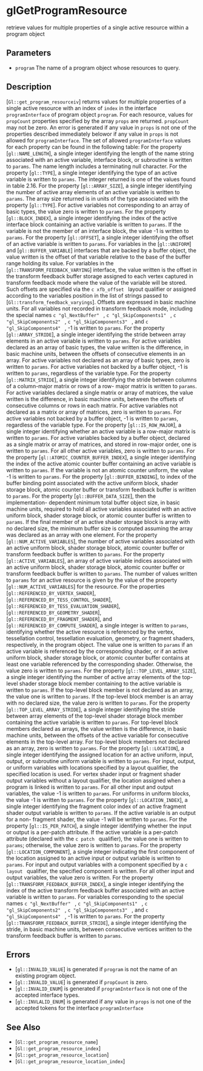 # glGetProgramResource
retrieve values for multiple properties of a single active resource
  within a program object

## Parameters
- `program`
  The name of a program object whose resources to query.

## Description
[`Gl::get_program_resourceiv`] returns values for multiple properties
  of a single active resource with an index of `index` in the interface
  `programInterface` of program object `program`. For each resource,
  values for `propCount` properties specified by the array `props` are
  returned. `propCount` may not be zero. An error is generated if any
  value in `props` is not one of the properties described immediately
  belowor if any value in `props` is not allowed for `programInterface`.
  The set of allowed `programInterface` values for each property can be
  found in the following table:
For the property [`gl::NAME_LENGTH`], a single integer identifying the
  length of the name string associated with an active variable,
  interface block, or subroutine is written to `params`. The name length
  includes a terminating null character.
For the property [`gl::TYPE`], a single integer identifying the type
  of an active variable is written to `params`. The integer returned is
  one of the values found in table 2.16.
For the property [`gl::ARRAY_SIZE`], a single integer identifying the
  number of active array elements of an active variable is written to
  `params`. The array size returned is in units of the type associated
  with the property [`gl::TYPE`]. For active variables not corresponding
  to an array of basic types, the value zero is written to `params`.
For the property [`gl::BLOCK_INDEX`], a single integer identifying the
  index of the active interface block containing an active variable is
  written to `params`. If the variable is not the member of an interface
  block, the value -1 is written to `params`.
For the property [`gl::OFFSET`], a single integer identifying the
  offset of an active variable is written to `params`. For variables in
  the [`gl::UNIFORM`] and [`gl::BUFFER_VARIABLE`] interfaces that are
  backed by a buffer object, the value written is the offset of that
  variable relative to the base of the buffer range holding its value.
  For variables in the [`gl::TRANSFORM_FEEDBACK_VARYING`] interface, the
  value written is the offset in the transform feedback buffer storage
  assigned to each vertex captured in transform feedback mode where the
  value of the variable will be stored. Such offsets are specified via
  the ```c xfb_offset ``` layout qualifier or assigned according to the
  variables position in the list of strings passed to
  [`Gl::transform_feedback_varyings`]. Offsets are expressed in basic
  machine units. For all variables not recorded in transform feedback
  mode, including the special names ```c "gl_NextBuffer" ``` , ```c
  "gl_SkipComponents1" ``` , ```c "gl_SkipComponents2" ``` , ```c
  "gl_SkipComponents3" ``` , and ```c "gl_SkipComponents4" ``` , -1 is
  written to `params`.
For the property [`gl::ARRAY_STRIDE`], a single integer identifying
  the stride between array elements in an active variable is written to
  `params`. For active variables declared as an array of basic types,
  the value written is the difference, in basic machine units, between
  the offsets of consecutive elements in an array. For active variables
  not declared as an array of basic types, zero is written to `params`.
  For active variables not backed by a buffer object, -1 is written to
  `params`, regardless of the variable type.
For the property [`gl::MATRIX_STRIDE`], a single integer identifying
  the stride between columns of a column-major matrix or rows of a row-
  major matrix is written to `params`. For active variables declared a
  single matrix or array of matrices, the value written is the
  difference, in basic machine units, between the offsets of consecutive
  columns or rows in each matrix. For active variables not declared as a
  matrix or array of matrices, zero is written to `params`. For active
  variables not backed by a buffer object, -1 is written to `params`,
  regardless of the variable type.
For the property [`gl::IS_ROW_MAJOR`], a single integer identifying
  whether an active variable is a row-major matrix is written to
  `params`. For active variables backed by a buffer object, declared as
  a single matrix or array of matrices, and stored in row-major order,
  one is written to `params`. For all other active variables, zero is
  written to `params`.
For the property [`gl::ATOMIC_COUNTER_BUFFER_INDEX`], a single integer
  identifying the index of the active atomic counter buffer containing
  an active variable is written to `params`. If the variable is not an
  atomic counter uniform, the value -1 is written to `params`.
For the property [`gl::BUFFER_BINDING`], to index of the buffer
  binding point associated with the active uniform block, shader storage
  block, atomic counter buffer or transform feedback buffer is written
  to `params`.
For the property [`gl::BUFFER_DATA_SIZE`], then the implementation-
  dependent minimum total buffer object size, in basic machine units,
  required to hold all active variables associated with an active
  uniform block, shader storage block, or atomic counter buffer is
  written to `params`. If the final member of an active shader storage
  block is array with no declared size, the minimum buffer size is
  computed assuming the array was declared as an array with one element.
For the property [`gl::NUM_ACTIVE_VARIABLES`], the number of active
  variables associated with an active uniform block, shader storage
  block, atomic counter buffer or transform feedback buffer is written
  to `params`.
For the property [`gl::ACTIVE_VARIABLES`], an array of active variable
  indices associated with an active uniform block, shader storage block,
  atomic counter buffer or transform feedback buffer is written to
  `params`. The number of values written to `params` for an active
  resource is given by the value of the property
  [`gl::NUM_ACTIVE_VARIABLES`] for the resource.
For the properties [`gl::REFERENCED_BY_VERTEX_SHADER`],
  [`gl::REFERENCED_BY_TESS_CONTROL_SHADER`],
  [`gl::REFERENCED_BY_TESS_EVALUATION_SHADER`],
  [`gl::REFERENCED_BY_GEOMETRY_SHADER`],
  [`gl::REFERENCED_BY_FRAGMENT_SHADER`], and
  [`gl::REFERENCED_BY_COMPUTE_SHADER`], a single integer is written to
  `params`, identifying whether the active resource is referenced by the
  vertex, tessellation control, tessellation evaluation, geometry, or
  fragment shaders, respectively, in the program object. The value one
  is written to `params` if an active variable is referenced by the
  corresponding shader, or if an active uniform block, shader storage
  block, or atomic counter buffer contains at least one variable
  referenced by the corresponding shader. Otherwise, the value zero is
  written to `params`.
For the property [`gl::TOP_LEVEL_ARRAY_SIZE`], a single integer
  identifying the number of active array elements of the top-level
  shader storage block member containing to the active variable is
  written to `params`. If the top-level block member is not declared as
  an array, the value one is written to `params`. If the top-level block
  member is an array with no declared size, the value zero is written to
  `params`.
For the property [`gl::TOP_LEVEL_ARRAY_STRIDE`], a single integer
  identifying the stride between array elements of the top-level shader
  storage block member containing the active variable is written to
  `params`. For top-level block members declared as arrays, the value
  written is the difference, in basic machine units, between the offsets
  of the active variable for consecutive elements in the top-level
  array. For top-level block members not declared as an array, zero is
  written to `params`.
For the property [`gl::LOCATION`], a single integer identifying the
  assigned location for an active uniform, input, output, or subroutine
  uniform variable is written to `params`. For input, output, or uniform
  variables with locations specified by a layout qualifier, the
  specified location is used. For vertex shader input or fragment shader
  output variables without a layout qualifier, the location assigned
  when a program is linked is written to `params`. For all other input
  and output variables, the value -1 is written to `params`. For
  uniforms in uniform blocks, the value -1 is written to `params`.
For the property [`gl::LOCATION_INDEX`], a single integer identifying
  the fragment color index of an active fragment shader output variable
  is written to `params`. If the active variable is an output for a non-
  fragment shader, the value -1 will be written to `params`.
For the property [`gl::IS_PER_PATCH`], a single integer identifying
  whether the input or output is a per-patch attribute. If the active
  variable is a per-patch attribute (declared with the ```c patch ```
  qualifier), the value one is written to `params`; otherwise, the value
  zero is written to `params`.
For the property [`gl::LOCATION_COMPONENT`], a single integer
  indicating the first component of the location assigned to an active
  input or output variable is written to `params`. For input and output
  variables with a component specified by a ```c layout ``` qualifier,
  the specified component is written. For all other input and output
  variables, the value zero is written.
For the property [`gl::TRANSFORM_FEEDBACK_BUFFER_INDEX`], a single
  integer identifying the index of the active transform feedback buffer
  associated with an active variable is written to `params`. For
  variables corresponding to the special names ```c "gl_NextBuffer" ```
  , ```c "gl_SkipComponents1" ``` , ```c "gl_SkipComponents2" ``` , ```c
  "gl_SkipComponents3" ``` , and ```c "gl_SkipComponents4" ``` , -1 is
  written to `params`.
For the property [`gl::TRANSFORM_FEEDBACK_BUFFER_STRIDE`], a single
  integer identifying the stride, in basic machine units, between
  consecutive vertices written to the transform feedback buffer is
  written to `params`.

## Errors
- [`gl::INVALID_VALUE`] is generated if `program` is not the name of an
  existing program object.
- [`gl::INVALID_VALUE`] is generated if `propCount` is zero.
- [`gl::INVALID_ENUM`] is generated if `programInterface` is not one of
  the accepted interface types.
- [`gl::INVLALID_ENUM`] is generated if any value in `props` is not one
  of the accepted tokens for the interface `programInterface`

## See Also
- [`Gl::get_program_resource_name`]
- [`Gl::get_program_resource_index`]
- [`Gl::get_program_resource_location`]
- [`Gl::get_program_resource_location_index`]
